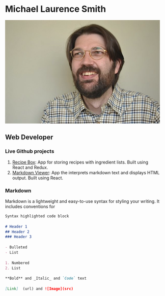 # Michael Laurence Smith
![Image](https://github.com/MichaelLSmith/MichaelLSmith.github.io/blob/master/MichaelBeard.png)
## Web Developer

### Live Github projects

1. [Recipe Box](https://michaellsmith.github.io/recipeBox/): App for storing recipes with ingredient lists. Built using React and Redux.
2. [Markdown Viewer](): App the interprets markdown text and displays HTML output. Built using React.









### Markdown

Markdown is a lightweight and easy-to-use syntax for styling your writing. It includes conventions for

```markdown
Syntax highlighted code block

# Header 1
## Header 2
### Header 3

- Bulleted
- List

1. Numbered
2. List

**Bold** and _Italic_ and `Code` text

[Link]  (url) and ![Image](src)
```
